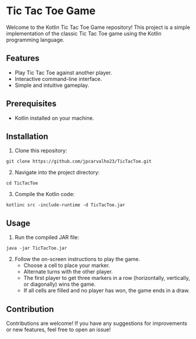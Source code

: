 # Tic Tac Toe Game

Welcome to the Kotlin Tic Tac Toe Game repository! This project is a simple implementation of the classic Tic Tac Toe game using the Kotlin programming language.

## Features

- Play Tic Tac Toe against another player.
- Interactive command-line interface.
- Simple and intuitive gameplay.

## Prerequisites

- Kotlin installed on your machine.

## Installation

1. Clone this repository:

```
git clone https://github.com/jpcarvalho23/TicTacToe.git
```

2. Navigate into the project directory:

```
cd TicTacToe
```

3. Compile the Kotlin code:

```
kotlinc src -include-runtime -d TicTacToe.jar
```

## Usage

1. Run the compiled JAR file:

```
java -jar TicTacToe.jar
```

2. Follow the on-screen instructions to play the game.
   - Choose a cell to place your marker.
   - Alternate turns with the other player.
   - The first player to get three markers in a row (horizontally, vertically, or diagonally) wins the game.
   - If all cells are filled and no player has won, the game ends in a draw.

## Contribution

Contributions are welcome! If you have any suggestions for improvements or new features, feel free to open an issue!
